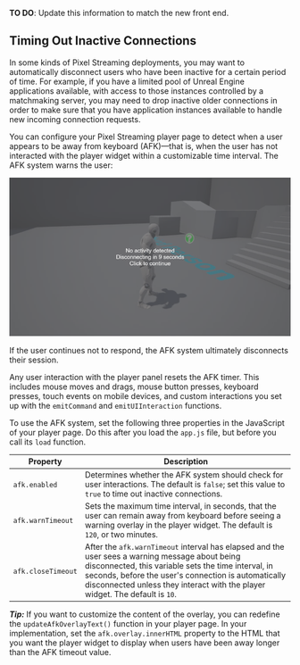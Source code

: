 **TO DO**: Update this information to match the new front end.

## Timing Out Inactive Connections

In some kinds of Pixel Streaming deployments, you may want to automatically disconnect users who have been inactive for a certain period of time. For example, if you have a limited pool of Unreal Engine applications available, with access to those instances controlled by a matchmaking server, you may need to drop inactive older connections in order to make sure that you have application instances available to handle new incoming connection requests.

You can configure your Pixel Streaming player page to detect when a user appears to be away from keyboard (AFK)—that is, when the user has not interacted with the player widget within a customizable time interval. The AFK system warns the user:

![AFK timeout warning](Resources\Images\afk-warning.png "AFK timeout warning")

If the user continues not to respond, the AFK system ultimately disconnects their session.

Any user interaction with the player panel resets the AFK timer. This includes mouse moves and drags, mouse button presses, keyboard presses, touch events on mobile devices, and custom interactions you set up with the `emitCommand` and `emitUIInteraction` functions.

To use the AFK system, set the following three properties in the JavaScript of your player page. Do this after you load the `app.js` file, but before you call its `load` function.

| Property | Description |
| --- | --- |
| `afk.enabled` | Determines whether the AFK system should check for user interactions. The default is `false`; set this value to `true` to time out inactive connections. |
| `afk.warnTimeout` | Sets the maximum time interval, in seconds, that the user can remain away from keyboard before seeing a warning overlay in the player widget. The default is `120`, or two minutes. |
| `afk.closeTimeout` | After the `afk.warnTimeout` interval has elapsed and the user sees a warning message about being disconnected, this variable sets the time interval, in seconds, before the user's connection is automatically disconnected unless they interact with the player widget. The default is `10`. |

**_Tip:_**
If you want to customize the content of the overlay, you can redefine the `updateAfkOverlayText()` function in your player page. In your implementation, set the `afk.overlay.innerHTML` property to the HTML that you want the player widget to display when users have been away longer than the AFK timeout value.
